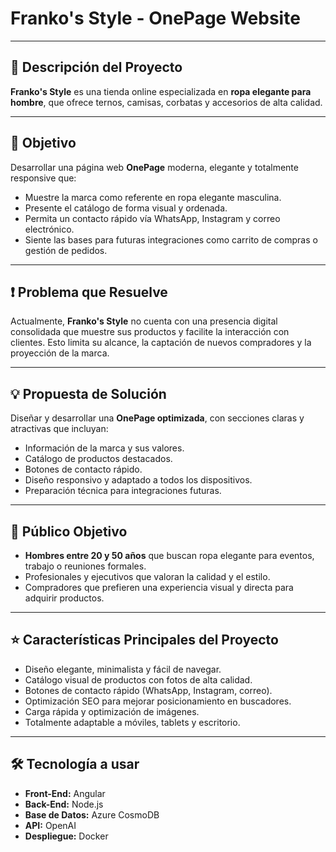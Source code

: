
# Franko's Style - OnePage Website

---

## 📜 Descripción del Proyecto
**Franko's Style** es una tienda online especializada en **ropa elegante para hombre**, que ofrece ternos, camisas, corbatas y accesorios de alta calidad.  

---

## 🎯 Objetivo
Desarrollar una página web **OnePage** moderna, elegante y totalmente responsive que:
- Muestre la marca como referente en ropa elegante masculina.
- Presente el catálogo de forma visual y ordenada.
- Permita un contacto rápido vía WhatsApp, Instagram y correo electrónico.
- Siente las bases para futuras integraciones como carrito de compras o gestión de pedidos.

---

## ❗ Problema que Resuelve
Actualmente, **Franko's Style** no cuenta con una presencia digital consolidada que muestre sus productos y facilite la interacción con clientes. Esto limita su alcance, la captación de nuevos compradores y la proyección de la marca.

---

## 💡 Propuesta de Solución
Diseñar y desarrollar una **OnePage optimizada**, con secciones claras y atractivas que incluyan:
- Información de la marca y sus valores.
- Catálogo de productos destacados.
- Botones de contacto rápido.
- Diseño responsivo y adaptado a todos los dispositivos.
- Preparación técnica para integraciones futuras.

---

## 🎯 Público Objetivo
- **Hombres entre 20 y 50 años** que buscan ropa elegante para eventos, trabajo o reuniones formales.
- Profesionales y ejecutivos que valoran la calidad y el estilo.
- Compradores que prefieren una experiencia visual y directa para adquirir productos.

---

## ⭐ Características Principales del Proyecto
- Diseño elegante, minimalista y fácil de navegar.
- Catálogo visual de productos con fotos de alta calidad.
- Botones de contacto rápido (WhatsApp, Instagram, correo).
- Optimización SEO para mejorar posicionamiento en buscadores.
- Carga rápida y optimización de imágenes.
- Totalmente adaptable a móviles, tablets y escritorio.

---

## 🛠️ Tecnología a usar
- **Front-End:** Angular
- **Back-End:** Node.js
- **Base de Datos:** Azure CosmoDB
- **API:** OpenAI
- **Despliegue:** Docker 

